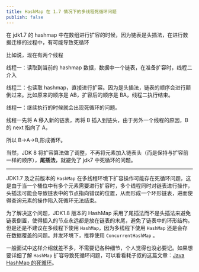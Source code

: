 ```yaml
---
title: HashMap 在 1.7 情况下的多线程死循环问题
publish: false
---
```


在 jdk1.7 的 hashmap 中在数组进行扩容的时候，因为链表是头插法，在进行数据迁移的过程中，有可能导致死循环

比如说，现在有两个线程

线程一：读取到当前的 hashmap 数据，数据中一个链表，在准备扩容时，线程二介入

线程二：也读取 hashmap，直接进行扩容。因为是头插法，链表的顺序会进行颠倒过来。比如原来的顺序是 AB，扩容后的顺序是 BA，线程二执行结束。

线程一：继续执行的时候就会出现死循环的问题。

线程一先将 A 移入新的链表，再将 B 插入到链头，由于另外一个线程的原因，B 的 next 指向了 A，

所以 B->A->B,形成循环。

当然，JDK 8 将扩容算法做了调整，不再将元素加入链表头（而是保持与扩容前一样的顺序），**尾插法**，就避免了 jdk7 中死循环的问题。

---

JDK1.7 及之前版本的 `HashMap` 在多线程环境下扩容操作可能存在死循环问题，这是由于当一个桶位中有多个元素需要进行扩容时，多个线程同时对链表进行操作，头插法可能会导致链表中的节点指向错误的位置，从而形成一个环形链表，进而使得查询元素的操作陷入死循环无法结束。

为了解决这个问题，JDK1.8 版本的 HashMap 采用了尾插法而不是头插法来避免链表倒置，使得插入的节点永远都是放在链表的末尾，避免了链表中的环形结构。但是还是不建议在多线程下使用 `HashMap`，因为多线程下使用 `HashMap` 还是会存在数据覆盖的问题。并发环境下，推荐使用 `ConcurrentHashMap` 。

一般面试中这样介绍就差不多，不需要记各种细节，个人觉得也没必要记。如果想要详细了解 `HashMap` 扩容导致死循环问题，可以看看耗子叔的这篇文章：[Java HashMap 的死循环](https://coolshell.cn/articles/9606.html)。

